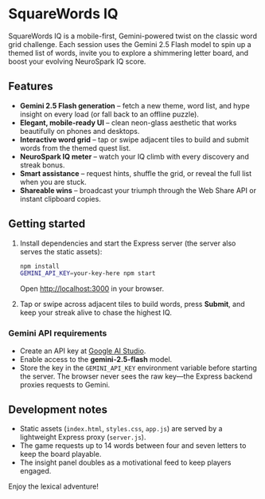 # SquareWords IQ

SquareWords IQ is a mobile-first, Gemini-powered twist on the classic word grid challenge. Each session uses the Gemini 2.5 Flash model to spin up a themed list of words, invite you to explore a shimmering letter board, and boost your evolving NeuroSpark IQ score.

## Features

- **Gemini 2.5 Flash generation** – fetch a new theme, word list, and hype insight on every load (or fall back to an offline puzzle).
- **Elegant, mobile-ready UI** – clean neon-glass aesthetic that works beautifully on phones and desktops.
- **Interactive word grid** – tap or swipe adjacent tiles to build and submit words from the themed quest list.
- **NeuroSpark IQ meter** – watch your IQ climb with every discovery and streak bonus.
- **Smart assistance** – request hints, shuffle the grid, or reveal the full list when you are stuck.
- **Shareable wins** – broadcast your triumph through the Web Share API or instant clipboard copies.

## Getting started

1. Install dependencies and start the Express server (the server also serves the static assets):

   ```bash
   npm install
   GEMINI_API_KEY=your-key-here npm start
   ```

   Open [http://localhost:3000](http://localhost:3000) in your browser.

2. Tap or swipe across adjacent tiles to build words, press **Submit**, and keep your streak alive to chase the highest IQ.

### Gemini API requirements

- Create an API key at [Google AI Studio](https://aistudio.google.com/).
- Enable access to the **gemini-2.5-flash** model.
- Store the key in the `GEMINI_API_KEY` environment variable before starting the server. The browser never sees the raw key—the Express backend proxies requests to Gemini.

## Development notes

- Static assets (`index.html`, `styles.css`, `app.js`) are served by a lightweight Express proxy (`server.js`).
- The game requests up to 14 words between four and seven letters to keep the board playable.
- The insight panel doubles as a motivational feed to keep players engaged.

Enjoy the lexical adventure!
